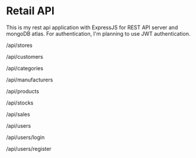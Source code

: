 # Retail API
This is my rest api application with ExpressJS for REST API server and mongoDB atlas. For authentication, I'm planning to use JWT authentication. 

/api/stores

/api/customers

/api/categories

/api/manufacturers

/api/products

/api/stocks

/api/sales

/api/users

/api/users/login

/api/users/register


